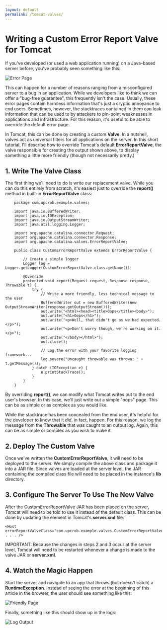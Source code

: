 ```yaml
---
layout: default
permalink: /tomcat-valves/
---
```


# Writing a Custom Error Report Valve for Tomcat

<!-- 2/15/2014 -->

If you've developed (or used a web application running) on a Java-based server before, you've probably seen something like this:

![Error Page](../images/tomcat-valves/default-output.png)

This can happen for a number of reasons ranging from a misconfigured server to a bug in an application.  While we developers like to think we can offer a "bug-free guarantee", this frequently isn't the case.  Usually, these error pages contain harmless information that's just a cryptic annoyance to end users.  Sometimes, however, the stacktraces contained in them can leak information that can be used to by attackers to pin-point weaknesses in applications and infrastructure.  For this reason, it's useful to be able to override the default error page.  

In Tomcat, this can be done by creating a custom **Valve**.  In a nutshell, valves act as universal filters for all applications on the server.  In this short tutorial, I'll describe how to override Tomcat's default **ErrorReportValve**, the valve responsible for creating the output shown above, to display something a little more friendly (though not necessarily pretty.)

## 1. Write The Valve Class

The first thing we'll need to do is write our replacement valve.  While you can do this entirely from scratch, it's easiest just to override the **report()** method in built-in **ErrorReportValve** class:

```
	package com.upcrob.example.valves;

	import java.io.BufferedWriter;
	import java.io.IOException;
	import java.io.OutputStreamWriter;
	import java.util.logging.Logger;

	import org.apache.catalina.connector.Request;
	import org.apache.catalina.connector.Response;
	import org.apache.catalina.valves.ErrorReportValve;

	public class CustomErrorReportValve extends ErrorReportValve {

		// Create a simple logger
		Logger log = Logger.getLogger(CustomErrorReportValve.class.getName());

		@Override
		protected void report(Request request, Response response, Throwable t) {
			try {
				// Write a more friendly, less technical message to the user
				BufferedWriter out = new BufferedWriter(new OutputStreamWriter(response.getOutputStream()));
				out.write("<html><head><title>Oops</title><body>");
				out.write("<h1>Oops</h1>");
				out.write("<p>Well, that didn't go as we had expected.</p>");
				out.write("<p>Don't worry though, we're working on it.</p>");
				out.write("</body></html>");
				out.close();

				// Log the error with your favorite logging framework...
				log.severe("Uncaught throwable was thrown: " + t.getMessage());
			} catch (IOException e) {
				e.printStackTrace();
			}
		}
	}
```

By overriding **report()**, we can modify what Tomcat writes out to the end user's browser.  In this case, we'll just write out a simple "oops" page.  This can be as simple or as complex as you would like.

While the stacktrace has been concealed from the end user, it's helpful for the developer to know that it *did*, in fact, happen.  For this reason, we log the message from the **Throwable** that was caught to an output log.  Again, this can be as simple or complex as you wish to make it.

## 2. Deploy The Custom Valve

Once we've written the **CustomErrorReportValve**, it will need to be deployed to the server.  We simply compile the above class and package it into a JAR file.  Since valves are loaded at the server level, the JAR containing the compiled class file will need to be placed in the instance's **lib** directory.

## 3. Configure The Server To Use The New Valve

After the CustomErrorReportValve JAR has been placed on the server, Tomcat will need to be told to use it instead of the default class.  This can be done by updating the **<Host>** element in Tomcat's **server.xml** file:

	<Host errorReportValveClass="com.upcrob.example.valves.CustomErrorReportValve" . . . />

IMPORTANT: Because the changes in steps 2 and 3 occur at the server level, Tomcat will need to be restarted whenever a change is made to the valve JAR or **server.xml**.

## 4. Watch the Magic Happen

Start the server and navigate to an app that throws (but doesn't catch) a **RuntimeException**.  Instead of seeing the error at the beginning of this article in the browser, the user should see something like this:

![Friendly Page](../images/tomcat-valves/nice-output.png)

Finally, something like this should show up in the logs:

![Log Output](../images/tomcat-valves/log-message.png)
